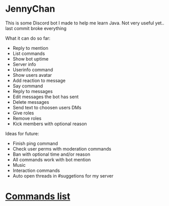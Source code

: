 # JennyChan
This is some Discord bot I made to help me learn Java. Not very useful yet..
last commit broke everything


What it can do so far:
- Reply to mention
- List commands
- Show bot uptime 
- Server info
- Userinfo command
- Show users avatar
- Add reaction to message
- Say command
- Reply to messages
- Edit messages the bot has sent
- Delete messages
- Send text to choosen users DMs
- Give roles
- Remove roles
- Kick members with optional reason


Ideas for future:
- Finish ping command
- Check user perms with moderation commands
- Ban with optional time and/or reason
- All commands work with bot mention
- Music
- Interaction commands
- Auto open threads in #suggetions for my server


# [Commands list](COMMANDS.md)
